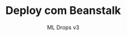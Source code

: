 ---
layout: post
title: Deploy com Beanstalk
subtitle: ML Drops v3
tags: [aws, mlops, sagemaker, deploy, log]
comments: true
draft: true
---